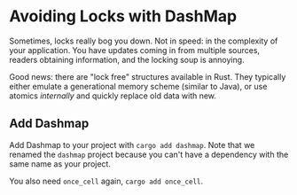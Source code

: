 # Avoiding Locks with DashMap

Sometimes, locks really bog you down. Not in speed: in the complexity of your application. You have updates coming in from multiple sources, readers obtaining information, and the locking soup is annoying.

Good news: there are "lock free" structures available in Rust. They typically either emulate a generational memory scheme (similar to Java), or use atomics *internally* and quickly replace old data with new.

## Add Dashmap

Add Dashmap to your project with `cargo add dashmap`. Note that we renamed the `dashmap` project because you can't have a dependency with the same name as your project.

You also need `once_cell` again, `cargo add once_cell`.

